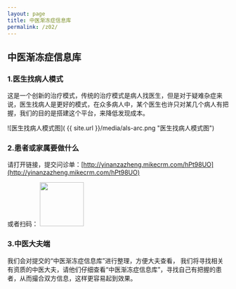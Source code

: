 ```yaml
---
layout: page
title: 中医渐冻症信息库
permalink: /z02/
---
```


## 中医渐冻症信息库

### 1.医生找病人模式

这是一个创新的治疗模式，传统的治疗模式是病人找医生，但是对于疑难杂症来说，医生找病人是更好的模式，在众多病人中，某个医生也许只对某几个病人有把握，我们的目的是搭建这个平台，来降低发现成本。

![医生找病人模式图]( {{ site.url }}/media/als-arc.png "医生找病人模式图")

### 2.患者或家属要做什么

请打开链接，提交问诊单：[http://yinanzazheng.mikecrm.com/hPt98UO](http://yinanzazheng.mikecrm.com/hPt98UO)

或者扫码：
<img src="{{ site.url }}/media/als-inquery.png" width="100px">

### 3.中医大夫端

我们会对提交的“中医渐冻症信息库”进行整理，方便大夫查看，
我们将寻找相关有资质的中医大夫，请他们仔细查看“中医渐冻症信息库”，寻找自己有把握的患者，从而撮合双方信息，这样更容易起到效果。

<br/>



